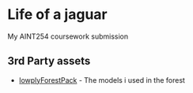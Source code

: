 # Life of a jaguar

My AINT254 coursework submission


## 3rd Party assets
* [lowplyForestPack](https://jaks.itch.io/lowpolyforestpack) - The models i used in the forest